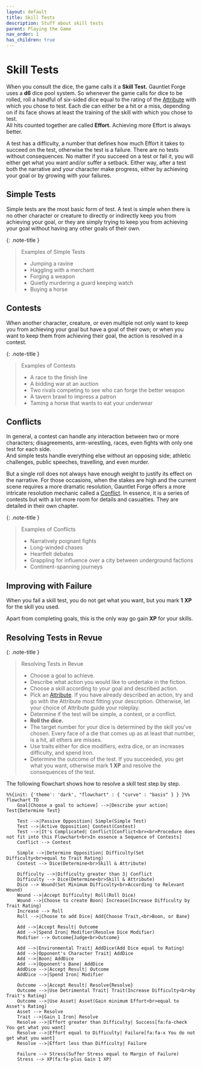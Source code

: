 ```yaml
---
layout: default
title: Skill Tests
description: Stuff about skill tests
parent: Playing the Game
nav_order: 1
has_children: true
---
```


# Skill Tests

When you consult the dice, the game calls it a **Skill Test.** Gauntlet Forge uses a **d6** dice pool system. So whenever the game calls for dice to be rolled, roll a handful of six-sided dice equal to the rating of the [Attribute](../../characters/attributes) with which you chose to test. Each die can either be a hit or a miss, depending on if its face shows at least the training of the skill with which you chose to test.  
All hits counted together are called **Effort.** Achieving more Effort is always better.

A test has a difficulty, a number that defines how much Effort it takes to succeed on the test, otherwise the test is a failure. There are no tests without consequences. No matter if you succeed on a test or fail it, you will either get what you want and/or suffer a setback. Either way, after a test both the narrative and your character make progress, either by achieving your goal or by growing with your failures.


## Simple Tests

Simple tests are the most basic form of test. A test is simple when there is no other character or creature to directly or indirectly keep you from achieving your goal, or they are simply trying to keep you from achieving your goal without having any other goals of their own.

{: .note-title }
> Examples of Simple Tests
>
> - Jumping a ravine
> - Haggling with a merchant
> - Forging a weapon
> - Quietly murdering a guard keeping watch
> - Buying a horse


## Contests

When another character, creature, or even multiple not only want to keep you from achieving your goal but have a goal of their own; or when you want to keep them from achieving their goal, the action is resolved in a contest.

{: .note-title }
> Examples of Contests
>
> - A race to the finish line
> - A bidding war at an auction
> - Two rivals competing to see who can forge the better weapon
> - A tavern brawl to impress a patron
> - Taming a horse that wants to eat your underwear

## Conflicts

In general, a contest can handle any interaction between two or more characters; disagreements, arm-wrestling, races, even fights with only one test for each side.  
And simple tests handle everything else without an opposing side; athletic challenges, public speeches, travelling, and even murder.

But a single roll does not always have enough weight to justify its effect on the narrative. For those occasions, when the stakes are high and the current scene requires a more dramatic resolution, Gauntlet Forge offers a more intricate resolution mechanic called a [Conflict](../conflicts). In essence, it is a series of contests but with a lot more room for details and casualties. They are detailed in their own chapter.

{: .note-title }
> Examples of Conflicts
>
> - Narratively poignant fights
> - Long-winded chases
> - Heartfelt debates
> - Grappling for influence over a city between underground factions
> - Continent-spanning journeys


## Improving with Failure

When you fail a skill test, you do not get what you want, but you mark **1** **XP** for the skill you used.

Apart from completing goals, this is the only way go gain **XP** for your skills.


## Resolving Tests in Revue

{: .note-title }
> Resolving Tests in Revue
>
> - Choose a goal to achieve.
> - Describe what action you would like to undertake in the fiction.
> - Choose a skill according to your goal and described action.
> - Pick an [Attribute](../../characters#attributes). If you have already described an action, try and go with the Attribute most fitting your description. Otherwise, let your choice of Attribute guide your roleplay.
> - Determine if the test will be simple, a contest, or a conflict.
> - **Roll the dice.**
> - The target number for your dice is determined by the skill you've chosen. Every face of a die that comes up as at least that number, is a hit, all others are misses.
> - Use traits either for dice modifiers, extra dice, or an increases difficulty, and spend Iron.
> - Determine the outcome of the test. If you succeeded, you get what you want, otherwise mark **1** **XP** and resolve the consequences of the test.

The following flowchart shows how to resolve a skill test step by step.

```mermaid
%%{init: {'theme': 'dark', "flowchart" : { "curve" : "basis" } } }%%
flowchart TD
    Goal[Choose a goal to achieve] -->|Describe your action| Test{Determine Test}

    Test -->|Passive Opposition| Simple(Simple Test)
    Test -->|Active Opposition| Contest(Contest)
    Test -->|It's Complicated| Conflict[Conflict<br><br>Procedure does not fit into this Flowchart<br>In essence a Sequence of Contests]
    Conflict --> Contest
    
    Simple -->|Determine Opposition| Difficulty(Set Difficulty<br>equal to Trait Rating)
    Contest --> Dice(Determine<br>Skill & Attribute)

    Difficulty -->|Difficulty greater than 3| Conflict
    Difficulty --> Dice(Determine<br>Skill & Attribute)
    Dice --> Wound(Set Minimum Difficulty<br>According to Relevant Wound)
    Wound -->|Accept Difficulty| Roll(Roll Dice)
    Wound -->|Choose to create Boon| Increase(Increase Difficulty by Trait Rating)
    Increase --> Roll
    Roll -->|Choose to add Dice| Add{Choose Trait,<br>Boon, or Bane}

    Add -->|Accept Result| Outcome
    Add -->|Spend Iron| Modifier(Resolve Dice Modifier)
    Modifier --> Outcome{Judge<br>Outcome}

    Add -->|Environmental Trait| AddDice(Add Dice equal to Rating)
    Add -->|Opponent's Character Trait| AddDice
    Add -->|Boon| AddDice
    Add -->|Opponent's Bane| AddDice
    AddDice -->|Accept Result| Outcome
    AddDice -->|Spend Iron| Modifier

    Outcome -->|Accept Result| Resolve{Resolve}
    Outcome -->|Use Detrimental Trait| Trait(Increase Difficulty<br>by Trait's Rating)
    Outcome -->|Use Asset| Asset(Gain minimum Effort<br>equal to Asset's Rating)
    Asset --> Resolve
    Trait -->|Gain 1 Iron| Resolve
    Resolve -->|Effort greater than Difficulty| Success[fa:fa-check You get what you want]
    Resolve -->|Effort equal to Difficulty| Failure[fa:fa-x You do not get what you want]
    Resolve -->|Effort less than Difficulty| Failure

    Failure --> Stress(Suffer Stress equal to Margin of Failure)
    Stress --> XP(fa:fa-plus Gain 1 XP)
```
